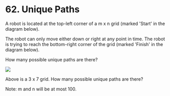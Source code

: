 # 62. Unique Paths

A robot is located at the top-left corner of a m x n grid (marked 'Start' in the diagram below).

The robot can only move either down or right at any point in time. The robot is trying to reach the bottom-right corner of the grid (marked 'Finish' in the diagram below).

How many possible unique paths are there?

<img src="https://leetcode.com/static/images/problemset/robot_maze.png">

Above is a 3 x 7 grid. How many possible unique paths are there?

Note: m and n will be at most 100.